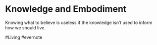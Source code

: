# Knowledge and Embodiment

Knowing what to believe is useless if the knowledge isn’t used to inform how we should live.

\#Living #evernote

